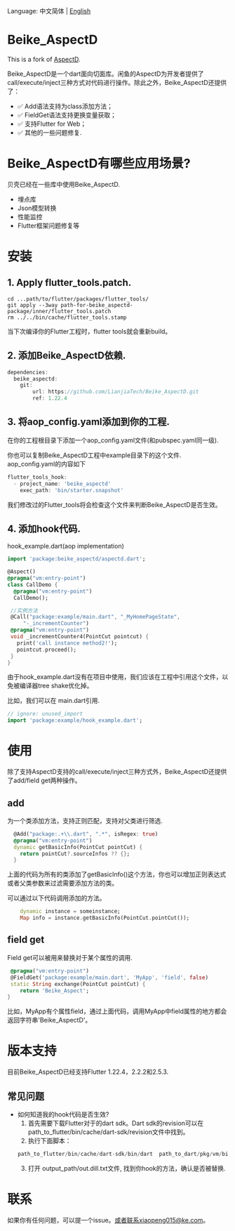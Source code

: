 Language:  中文简体 | [English](README.md)

# Beike_AspectD
This is a fork of [AspectD](https://github.com/XianyuTech/aspectd).

Beike_AspectD是一个dart面向切面库。闲鱼的AspectD为开发者提供了call/execute/inject三种方式对代码进行操作。除此之外，Beike_AspectD还提供了：

- ✅  Add语法支持为class添加方法；
- ✅  FieldGet语法支持更换变量获取；
- ✅  支持Flutter for Web；
- ✅  其他的一些问题修复.

# Beike_AspectD有哪些应用场景?
贝壳已经在一些库中使用Beike_AspectD.
- 埋点库
- Json模型转换
- 性能监控
- Flutter框架问题修复等

# 安装

## 1. Apply flutter_tools.patch.
```shell
cd ...path/to/flutter/packages/flutter_tools/
git apply --3way path-for-beike_aspectd-package/inner/flutter_tools.patch
rm ../../bin/cache/flutter_tools.stamp
```
当下次编译你的Flutter工程时，flutter tools就会重新build。

## 2. 添加Beike_AspectD依赖.
```dart
dependencies:
  beike_aspectd:
    git:
        url: https://github.com/LianjiaTech/Beike_AspectD.git
        ref: 1.22.4
```

## 3. 将aop_config.yaml添加到你的工程.
在你的工程根目录下添加一个aop_config.yaml文件(和pubspec.yaml同一级).

你也可以复制Beike_AspectD工程中example目录下的这个文件.
aop_config.yaml的内容如下
```dart
flutter_tools_hook:
  - project_name: 'beike_aspectd'
    exec_path: 'bin/starter.snapshot'
```
我们修改过的Flutter_tools将会检查这个文件来判断Beike_AspectD是否生效。

## 4. 添加hook代码.
hook_example.dart(aop implementation)
```dart
import 'package:beike_aspectd/aspectd.dart';

@Aspect()
@pragma("vm:entry-point")
class CallDemo {
  @pragma("vm:entry-point")
  CallDemo();

 //实例方法
 @Call("package:example/main.dart", "_MyHomePageState",
     "-_incrementCounter")
 @pragma("vm:entry-point")
 void _incrementCounter4(PointCut pointcut) {
   print('call instance method2!');
   pointcut.proceed();
 }
}
```
由于hook_example.dart没有在项目中使用，我们应该在工程中引用这个文件，以免被编译器tree shake优化掉。

比如，我们可以在 main.dart引用.
```dart
// ignore: unused_import
import 'package:example/hook_example.dart';
```

# 使用

除了支持AspectD支持的call/execute/inject三种方式外，Beike_AspectD还提供了add/field get两种操作。

## add
为一个类添加方法，支持正则匹配，支持对父类进行筛选.
```dart
  @Add("package:.+\\.dart", ".*", isRegex: true)
  @pragma("vm:entry-point")
  dynamic getBasicInfo(PointCut pointCut) {
    return pointCut?.sourceInfos ?? {};
  }
```

上面的代码为所有的类添加了getBasicInfo()这个方法，你也可以增加正则表达式或者父类参数来过滤需要添加方法的类。

可以通过以下代码调用添加的方法。
```dart
    dynamic instance = someinstance;
    Map info = instance.getBasicInfo(PointCut.pointCut());
```

## field get
Field get可以被用来替换对于某个属性的调用.

```dart
 @pragma("vm:entry-point")
 @FieldGet('package:example/main.dart', 'MyApp', 'field', false)
 static String exchange(PointCut pointCut) {
    return 'Beike_Aspect';
}
```
比如，MyApp有个属性field，通过上面代码，调用MyApp中field属性的地方都会返回字符串'Beike_AspectD'。

# 版本支持
目前Beike_AspectD已经支持Flutter 1.22.4，2.2.2和2.5.3.

## 常见问题
- 如何知道我的hook代码是否生效?
  1. 首先需要下载Flutter对于的dart sdk。Dart sdk的revision可以在path_to_flutter/bin/cache/dart-sdk/revision文件中找到。
  2. 执行下面脚本：
    ```dart
    path_to_flutter/bin/cache/dart-sdk/bin/dart  path_to_dart/pkg/vm/bin/dump_kernel.dart path_to_your_project/.dart_tool/flutter_build/***/app.dill output_path/out.dill.txt
    ```
  3. 打开 output_path/out.dill.txt文件, 找到你hook的方法，确认是否被替换.

# 联系

如果你有任何问题，可以提一个issue。或者联系xiaopeng015@ke.com。
